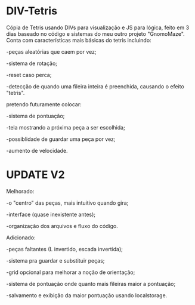 # DIV-Tetris
Cópia de Tetris usando DIVs para visualização e JS para lógica, feito em 3 dias baseado no código e sistemas do meu outro projeto "GnomoMaze".
Conta com características mais básicas do tetris incluindo:

-peças aleatórias que caem por vez;

-sistema de rotação;

-reset caso perca;

-detecção de quando uma fileira inteira é preenchida, causando o efeito "tetris".


pretendo futuramente colocar:

-sistema de pontuação;

-tela mostrando a próxima peça a ser escolhida;

-possiblidade de guardar uma peça por vez;

-aumento de velocidade.


# UPDATE V2


Melhorado:

-o "centro" das peças, mais intuitivo quando gira;

-interface (quase inexistente antes);

-organização dos arquivos e fluxo do código.


Adicionado:

-peças faltantes (L invertido, escada invertida);

-sistema pra guardar e substituir peças;

-grid opcional para melhorar a noção de orientação;

-sistema de pontuação onde quanto mais fileiras maior a pontuação;

-salvamento e exibição da maior pontuação usando localstorage.
